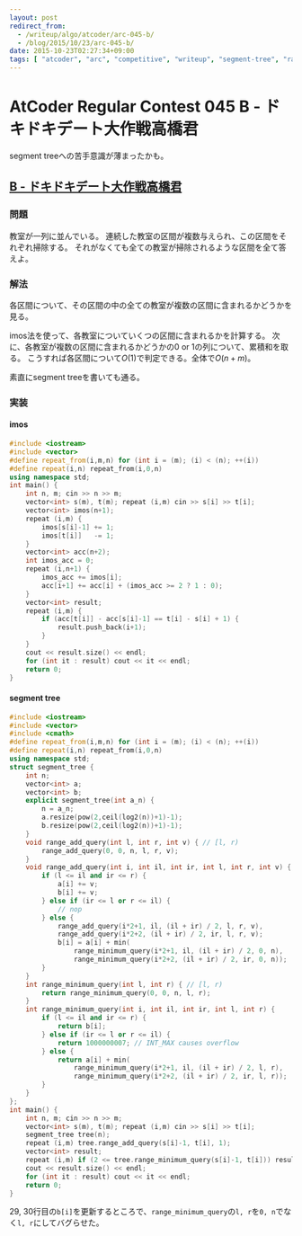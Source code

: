 ```yaml
---
layout: post
redirect_from:
  - /writeup/algo/atcoder/arc-045-b/
  - /blog/2015/10/23/arc-045-b/
date: 2015-10-23T02:27:34+09:00
tags: [ "atcoder", "arc", "competitive", "writeup", "segment-tree", "range-add-query", "range-minimum-query", "imos", "cumulative-sum" ]
---
```


# AtCoder Regular Contest 045 B - ドキドキデート大作戦高橋君

segment treeへの苦手意識が薄まったかも。

<!-- more -->

## [B - ドキドキデート大作戦高橋君](https://beta.atcoder.jp/contests/arc045/tasks/arc045_b)

### 問題

教室が一列に並んでいる。
連続した教室の区間が複数与えられ、この区間をそれぞれ掃除する。
それがなくても全ての教室が掃除されるような区間を全て答えよ。

### 解法

各区間について、その区間の中の全ての教室が複数の区間に含まれるかどうかを見る。

imos法を使って、各教室についていくつの区間に含まれるかを計算する。
次に、各教室が複数の区間に含まれるかどうかの$0$ or $1$の列について、累積和を取る。
こうすれば各区間について$O(1)$で判定できる。全体で$O(n + m)$。

素直にsegment treeを書いても通る。

### 実装

#### imos

``` c++
#include <iostream>
#include <vector>
#define repeat_from(i,m,n) for (int i = (m); (i) < (n); ++(i))
#define repeat(i,n) repeat_from(i,0,n)
using namespace std;
int main() {
    int n, m; cin >> n >> m;
    vector<int> s(m), t(m); repeat (i,m) cin >> s[i] >> t[i];
    vector<int> imos(n+1);
    repeat (i,m) {
        imos[s[i]-1] += 1;
        imos[t[i]]   -= 1;
    }
    vector<int> acc(n+2);
    int imos_acc = 0;
    repeat (i,n+1) {
        imos_acc += imos[i];
        acc[i+1] += acc[i] + (imos_acc >= 2 ? 1 : 0);
    }
    vector<int> result;
    repeat (i,m) {
        if (acc[t[i]] - acc[s[i]-1] == t[i] - s[i] + 1) {
            result.push_back(i+1);
        }
    }
    cout << result.size() << endl;
    for (int it : result) cout << it << endl;
    return 0;
}
```

#### segment tree

``` c++
#include <iostream>
#include <vector>
#include <cmath>
#define repeat_from(i,m,n) for (int i = (m); (i) < (n); ++(i))
#define repeat(i,n) repeat_from(i,0,n)
using namespace std;
struct segment_tree {
    int n;
    vector<int> a;
    vector<int> b;
    explicit segment_tree(int a_n) {
        n = a_n;
        a.resize(pow(2,ceil(log2(n))+1)-1);
        b.resize(pow(2,ceil(log2(n))+1)-1);
    }
    void range_add_query(int l, int r, int v) { // [l, r)
        range_add_query(0, 0, n, l, r, v);
    }
    void range_add_query(int i, int il, int ir, int l, int r, int v) {
        if (l <= il and ir <= r) {
            a[i] += v;
            b[i] += v;
        } else if (ir <= l or r <= il) {
            // nop
        } else {
            range_add_query(i*2+1, il, (il + ir) / 2, l, r, v),
            range_add_query(i*2+2, (il + ir) / 2, ir, l, r, v);
            b[i] = a[i] + min(
                range_minimum_query(i*2+1, il, (il + ir) / 2, 0, n),
                range_minimum_query(i*2+2, (il + ir) / 2, ir, 0, n));
        }
    }
    int range_minimum_query(int l, int r) { // [l, r)
        return range_minimum_query(0, 0, n, l, r);
    }
    int range_minimum_query(int i, int il, int ir, int l, int r) {
        if (l <= il and ir <= r) {
            return b[i];
        } else if (ir <= l or r <= il) {
            return 1000000007; // INT_MAX causes overflow
        } else {
            return a[i] + min(
                range_minimum_query(i*2+1, il, (il + ir) / 2, l, r),
                range_minimum_query(i*2+2, (il + ir) / 2, ir, l, r));
        }
    }
};
int main() {
    int n, m; cin >> n >> m;
    vector<int> s(m), t(m); repeat (i,m) cin >> s[i] >> t[i];
    segment_tree tree(n);
    repeat (i,m) tree.range_add_query(s[i]-1, t[i], 1);
    vector<int> result;
    repeat (i,m) if (2 <= tree.range_minimum_query(s[i]-1, t[i])) result.push_back(i+1);
    cout << result.size() << endl;
    for (int it : result) cout << it << endl;
    return 0;
}
```

29, 30行目の`b[i]`を更新するところで、`range_minimum_query`の`l, r`を`0, n`でなく`l, r`にしてバグらせた。
